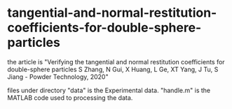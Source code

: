 # tangential-and-normal-restitution-coefficients-for-double-sphere-particles

the article is "Verifying the tangential and normal restitution coefficients for double-sphere particles
S Zhang, N Gui, X Huang, L Ge, XT Yang, J Tu, S Jiang - Powder Technology, 2020"

files under directory "data" is the Experimental data. 
"handle.m" is the MATLAB code used to processing the data. 
